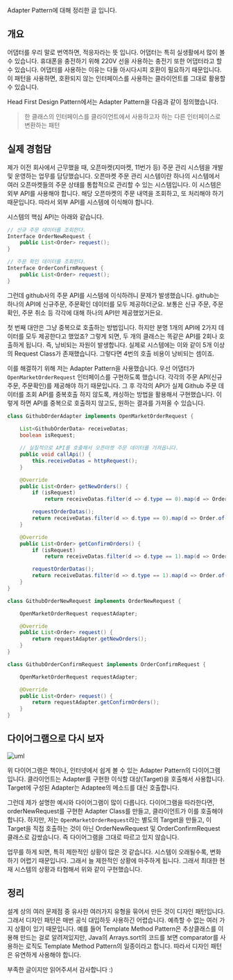 Adapter Pattern에 대해 정리한 글 입니다. 

## 개요

어댑터를 우리 말로 번역하면, 적응자라는 뜻 입니다. 어댑터는 특히 실생활에서 많이 볼 수 있습니다. 휴대폰을 충전하기 위해 220V 선을 사용하는 충전기 또한 어댑터라고 할 수 있습니다. 어댑터를 사용하는 이유는 다들 아시다시피 호환이 필요하기 때문입니다. 이 패턴을 사용하면, 호환되지 않는 인터페이스를 사용하는 클라이언트를 그대로 활용할 수 있습니다.

Head First Design Pattern에서는 Adapter Pattern을 다음과 같이 정의했습니다.
> 한 클래스의 인터페이스를 클라이언트에서 사용하고자 하는 다른 인터페이스로 변환하는 패턴

## 실제 경험담

제가 이전 회사에서 근무했을 때, 오픈마켓(지마켓, 11번가 등) 주문 관리 시스템을 개발 및 운영하는 업무를 담당했습니다. 오픈마켓 주문 관리 시스템이란 하나의 시스템에서 여러 오픈마켓들의 주문 상태를 통합적으로 관리할 수 있는 시스템입니다. 이 시스템은 외부 API를 사용해야 합니다. 해당 오픈마켓의 주문 내역을 조회하고, 또 처리해야 하기 때문입니다. 따라서 외부 API를 시스템에 이식해야 합니다.

시스템의 핵심 API는 아래와 같습니다.

```java
// 신규 주문 데이터를 조회한다.
Interface OrderNewRequest {
    public List<Order> request(); 
} 

// 주문 확인 데이터를 조회한다.
Interface OrderConfirmRequest {
    public List<Order> request();
}
```

그런데 github사의 주문 API를 시스템에 이식하려니 문제가 발생했습니다. github는 하나의 API에 신규주문, 주문확인 데이터를 모두 제공하더군요. 보통은 신규 주문, 주문 확인, 주문 취소 등 각각에 대해 하나의 API만 제공했었거든요.

첫 번째 대안은 그냥 중복으로 호출하는 방법입니다. 하지만 분명 1개의 API에 2가지 데이터를 모두 제공한다고 했었죠? 그렇게 되면, 두 개의 클래스는 똑같은 API를 2회나 호출하게 됩니다. 즉, 낭비되는 자원이 발생합니다. 실제로 시스템에는 이와 같이 5개 이상의 Request Class가 존재했습니다. 그렇다면 4번의 호출 비용이 낭비되는 셈이죠.

이를 해결하기 위해 저는 Adapter Pattern을 사용했습니다. 우선 어댑터가 `OpenMarketOrderRequest` 인터페이스를 구현하도록 했습니다. 각각의 주문 API(신규주문, 주문확인)를 제공해야 하기 때문입니다. 그 후 각각의 API가 실제 Github 주문 데이터를 조회 API를 중복호출 하지 않도록, 캐싱하는 방법을 활용해서 구현했습니다. 이렇게 하면 API를 중복으로 호출하지 않고도, 원하는 결과를 가져올 수 있습니다.

```java
class GithubOrderAdapter implements OpenMarketOrderRequest {
    
    List<GithubOrderData> receiveDatas;
    boolean isRequest;

    // 실질적으로 API를 호출해서 오픈마켓 주문 데이터를 가져옵니다.
    public void callApi() { 
        this.receiveDatas = httpRequest();
    }

    @Override
    public List<Order> getNewOrders() {
        if (isRequest) 
            return receiveDatas.filter(d => d.type == 0).map(d => Order.of(d));

        requestOrderDatas();
        return receiveDatas.filter(d => d.type == 0).map(d => Order.of(d));
    }

    @Override
    public List<Order> getConfirmOrders() {
        if (isRequest) 
            return receiveDatas.filter(d => d.type == 1).map(d => Order.of(d));

        requestOrderDatas();
        return receiveDatas.filter(d => d.type == 1).map(d => Order.of(d));
    }
}

class GithubOrderNewRequest implements OrderNewRequest {

    OpenMarketOrderRequest requestAdapter;

    @Override
    public List<Order> request() { 
        return requestAdapter.getNewOrders();
    }
}

class GithubOrderConfirmRequest implements OrderConfirmRequest {

    OpenMarketOrderRequest requestAdapter;

    @Override
    public List<Order> request() { 
        return requestAdapter.getConfirmOrders();
    }
}
```

## 다이어그램으로 다시 보자

![uml](https://raw.githubusercontent.com/momentjin/study/master/resource/image/uml-adapter.png)

위 다이어그램은 책이나, 인터넷에서 쉽게 볼 수 있는 Adapter Pattern의 다이어그램입니다. 클라이언트는 Adapter를 구현한 이식할 대상(Target)을 호출해서 사용합니다. Target에 구성된 Adapter는 Adaptee의 메소드를 대신 호출합니다. 

그런데 제가 설명한 예시와 다이어그램이 많이 다릅니다. 다이어그램을 따라한다면, orderNewRequest를 구현한 Adapter Class를 만들고, 클라이언트가 이를 호출해야 합니다. 하지만, 저는 `OpenMarketOrderRequest`라는 별도의 Target을 만들고, 이 Target을 직접 호출하는 것이 아닌 OrderNewRequest 및 OrderConfirmRequest 클래스로 감쌌습니다. 즉 다이어그램을 그대로 따르고 있지 않습니다.

업무를 하게 되면, 특히 제한적인 상황이 많은 것 같습니다. 시스템이 오래될수록, 변화하기 어렵기 때문입니다. 그래서 늘 제한적인 상황에 마주하게 됩니다. 그래서 최대한 현재 시스템의 상황과 타협해서 위와 같이 구현했습니다. 

## 정리

설계 상의 여러 문제점 중 유사한 여러가지 유형을 묶어서 만든 것이 디자인 패턴입니다. 그래서 디자인 패턴은 매번 공식 대입하듯 사용하긴 어렵습니다. 예측할 수 없는 여러 가지 상황이 있기 때문입니다. 예를 들어 Template Method Pattern은 추상클래스를 이용해 만드는 걸로 알려져있지만, Java의 Arrays.sort의 코드를 보면 comparator를 사용하는 로직도 Template Method Pattern의 일종이라고 합니다. 따라서 디자인 패턴은 유연하게 사용해야 합니다. 

부족한 글이지만 읽어주셔서 감사합니다 :)